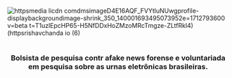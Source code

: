 
![httpsmedia licdn comdmsimageD4E16AQF_FVYtluNUwgprofile-displaybackgroundimage-shrink_350_140001693495073952e=1712793600 v=beta t=T1uzlEpcHP65-H5NfDDxHoZMzoMRcTmgze-ZLtfRkl4) (httpsrishavchanda io (6)](https://github.com/anabregolin/anabregolin/assets/128608586/6fb00ec1-dbf6-4404-bbf0-278fad0683bc)
<h1 align="center"></h1>
<h3 align="center">Bolsista de pesquisa contr afake news forense e voluntariada em pesquisa sobre as urnas eletrônicas brasileiras.</h3>
<!---👋 Hi, I’m @anabregolin
- 👀 I’m interested in ...
- I’m currently learning ...
- 💞️ I’m looking to collaborate on ...
- 📫 How to reach me ...
- 😄 Pronouns: ...
- ⚡ Fun fact: ...

<!---
anabregolin/anabregolin is a ✨ special ✨ repository because its `README.md` (this file) appears on your GitHub profile.
You can click the Preview link to take a look at your changes.
--->
